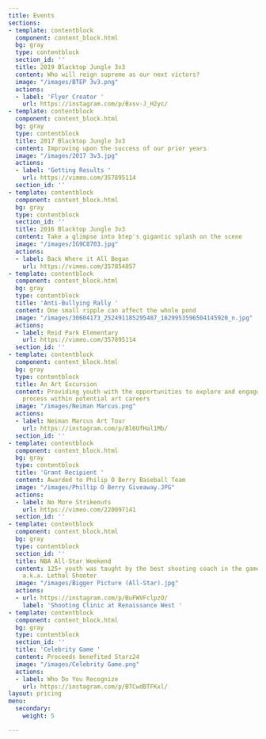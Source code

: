 ```yaml
---
title: Events
sections:
- template: contentblock
  component: content_block.html
  bg: gray
  type: contentblock
  section_id: ''
  title: 2019 Blacktop Jungle 3v3
  content: Who will reign supreme as our next victors?
  image: "/images/BTEP 3v3.png"
  actions:
  - label: 'Flyer Creator '
    url: https://instagram.com/p/Bxsv-J_H2yc/
- template: contentblock
  component: content_block.html
  bg: gray
  type: contentblock
  title: 2017 Blacktop Jungle 3v3
  content: Improving upon the success of our prior years
  image: "/images/2017 3v3.jpg"
  actions:
  - label: 'Getting Results '
    url: https://vimeo.com/357895114
  section_id: ''
- template: contentblock
  component: content_block.html
  bg: gray
  type: contentblock
  section_id: ''
  title: 2016 Blacktop Jungle 3v3
  content: Take a glimpse into btep's gigantic splash on the scene
  image: "/images/IG9C8703.jpg"
  actions:
  - label: Back Where it All Began
    url: https://vimeo.com/357854857
- template: contentblock
  component: content_block.html
  bg: gray
  type: contentblock
  title: 'Anti-Bullying Rally '
  content: One small ripple can affect the whole pond
  image: "/images/30604173_252491185295487_1629953596504145920_n.jpg"
  actions:
  - label: Reid Park Elementary
    url: https://vimeo.com/357895114
  section_id: ''
- template: contentblock
  component: content_block.html
  bg: gray
  type: contentblock
  title: An Art Excursion
  content: Providing youth with the opportunities to explore and engage the creative
    process within potential art careers
  image: "/images/Neiman Marcus.png"
  actions:
  - label: Neiman Marcus Art Tour
    url: https://instagram.com/p/Bl6UfHal1Mb/
  section_id: ''
- template: contentblock
  component: content_block.html
  bg: gray
  type: contentblock
  title: 'Grant Recipient '
  content: Awarded to Philip O Berry Baseball Team
  image: "/images/Phillip O Berry Giveaway.JPG"
  actions:
  - label: No More Strikeouts
    url: https://vimeo.com/220097141
  section_id: ''
- template: contentblock
  component: content_block.html
  bg: gray
  type: contentblock
  section_id: ''
  title: NBA All-Star Weekend
  content: 125+ youth was taught by the best shooting coach in the game Chris Matthews
    a.k.a. Lethal Shooter
  image: "/images/Bigger Picture (All-Star).jpg"
  actions:
  - url: https://instagram.com/p/BuFWVFclpzO/
    label: 'Shooting Clinic at Renaissance West '
- template: contentblock
  component: content_block.html
  bg: gray
  type: contentblock
  section_id: ''
  title: 'Celebrity Game '
  content: Proceeds benefited Starz24
  image: "/images/Celebrity Game.png"
  actions:
  - label: Who Do You Recognize
    url: https://instagram.com/p/BTCwdBTFKxl/
layout: pricing
menu:
  secondary:
    weight: 5

---
```


